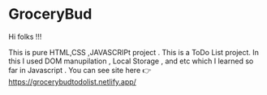 # GroceryBud


Hi folks !!! 

This is pure HTML,CSS ,JAVASCRIPt project .
This is a ToDo List project.
In this I used DOM manupilation , Local Storage , and etc which I learned so far in Javascript . 
You can see site here  👉 https://grocerybudtodolist.netlify.app/

